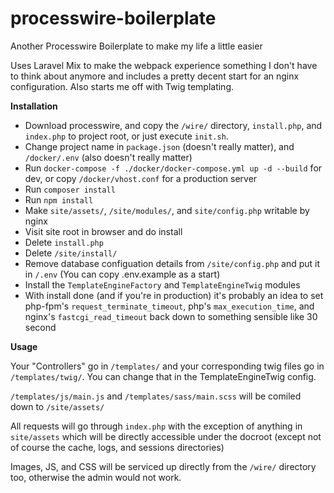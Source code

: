 # processwire-boilerplate
Another Processwire Boilerplate to make my life a little easier

Uses Laravel Mix to make the webpack experience something I don't have to think about anymore
and includes a pretty decent start for an nginx configuration. Also starts me off with Twig templating.

**Installation**

 - Download processwire, and copy the `/wire/` directory, `install.php`, and `index.php` to project root, or just execute `init.sh`.
 - Change project name in `package.json` (doesn't really matter), and `/docker/.env` (also doesn't really matter)
 - Run `docker-compose -f ./docker/docker-compose.yml up -d --build` for dev, or copy `/docker/vhost.conf` for a production server
 - Run `composer install`
 - Run `npm install`
 - Make `site/assets/`, `/site/modules/`, and `site/config.php` writable by nginx
 - Visit site root in browser and do install
 - Delete `install.php`
 - Delete `/site/install/`
 - Remove database configuation details from `/site/config.php` and put it in `/.env` (You can copy .env.example as a start)
 - Install the `TemplateEngineFactory` and `TemplateEngineTwig` modules
 - With install done (and if you're in production) it's probably an idea to set php-fpm's `request_terminate_timeout`, php's `max_execution_time`, and nginx's `fastcgi_read_timeout` back down to something sensible like 30 second
 
**Usage**

Your "Controllers" go in `/templates/` and your corresponding twig files go in `/templates/twig/`. 
You can change that in the TemplateEngineTwig config.  

`/templates/js/main.js` and `/templates/sass/main.scss` will be comiled down to `/site/assets/`

All requests will go through `index.php` with the exception of anything in `site/assets` which will be 
directly accessible under the docroot (except not of course the  cache, logs, and sessions directories)

Images, JS, and CSS will be serviced up directly from the `/wire/` directory too, otherwise the admin would not work.
